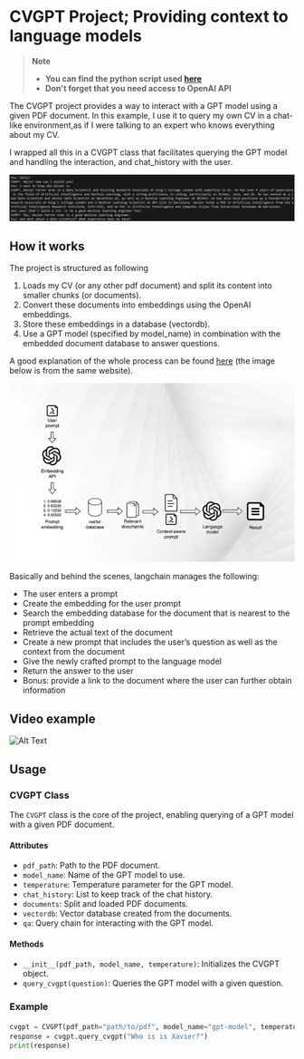 # CVGPT Project; Providing context to language models
> **Note**<br/>
> - **You can find the python script used [here](run_cvgpt.py)**
> - **Don't forget that you need access to OpenAI API**

The CVGPT project provides a way to interact with a GPT model using a given PDF document. 
In this example, I use it to query my own CV in a chat-like environment,as if I were talking to an expert who knows everything about my CV.

I wrapped all this in a CVGPT class that facilitates querying the GPT model and handling the interaction, and chat_history with the user.

![Alt text](img/image.png)

## How it works
The project is structured as following
1. Loads my CV (or any other pdf document) and split its content into smaller chunks (or documents).
2. Convert these documents into embeddings using the OpenAI embeddings.
3. Store these embeddings in a database (vectordb).
4. Use a GPT model (specified by model_name) in combination with the embedded document database to answer questions.

A good explanation of the whole process can be found [here](https://bdtechtalks.com/2023/05/01/customize-chatgpt-llm-embeddings/) (the image below is from the same website). 

![Alt text](img/image22.png)

Basically and behind the scenes, langchain manages the following:
- The user enters a prompt
- Create the embedding for the user prompt
- Search the embedding database for the document that is nearest to the prompt embedding
- Retrieve the actual text of the document
- Create a new prompt that includes the user’s question as well as the context from the document
- Give the newly crafted prompt to the language model
- Return the answer to the user
- Bonus: provide a link to the document where the user can further obtain information


## Video example

![Alt Text](https://j.gifs.com/MZqMKB.gif)

## Usage

### CVGPT Class
The `CVGPT` class is the core of the project, enabling querying of a GPT model with a given PDF document.

#### Attributes
- `pdf_path`: Path to the PDF document.
- `model_name`: Name of the GPT model to use.
- `temperature`: Temperature parameter for the GPT model.
- `chat_history`: List to keep track of the chat history.
- `documents`: Split and loaded PDF documents.
- `vectordb`: Vector database created from the documents.
- `qa`: Query chain for interacting with the GPT model.

#### Methods
- `__init__(pdf_path, model_name, temperature)`: Initializes the CVGPT object.
- `query_cvgpt(question)`: Queries the GPT model with a given question.

### Example
```python
cvgpt = CVGPT(pdf_path="path/to/pdf", model_name="gpt-model", temperature=0.7)
response = cvgpt.query_cvgpt("Who is is Xavier?")
print(response) 
```
